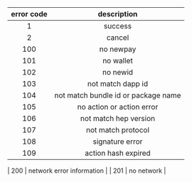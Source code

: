 | error code | description |
|:--:|:--:|
| 1 | success |
| 2 | cancel |
| 100 | no newpay |
| 101 | no wallet |
| 102 | no newid |
| 103 | not match dapp id |
| 104 | not match bundle id or package name |
| 105 | no action or action error |
| 106 | not match hep version |
| 107 | not match protocol |
| 108 | signature error |
| 109 | action hash expired |

| 200 | network error information |
| 201 | no network |